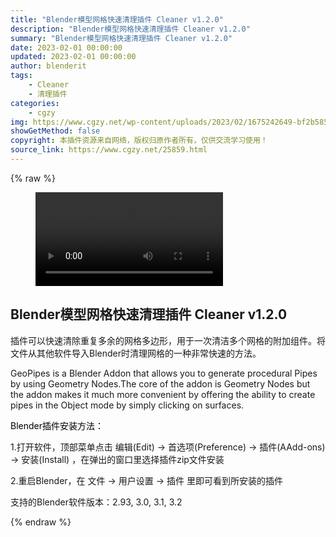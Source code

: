 ```yaml
---
title: "Blender模型网格快速清理插件 Cleaner v1.2.0"
description: "Blender模型网格快速清理插件 Cleaner v1.2.0"
summary: "Blender模型网格快速清理插件 Cleaner v1.2.0"
date: 2023-02-01 00:00:00
updated: 2023-02-01 00:00:00
author: blenderit
tags: 
    - Cleaner
    - 清理插件
categories:
    - cgzy
img: https://www.cgzy.net/wp-content/uploads/2023/02/1675242649-bf2b585aaeb7a04.jpg
showGetMethod: false
copyright: 本插件资源来自网络，版权归原作者所有，仅供交流学习使用！
source_link: https://www.cgzy.net/25859.html
---
```


{% raw %}
<figure class="wp-block-video aligncenter"><video controls src="https://cloud.video.taobao.com/play/u/717183932/p/1/e/6/t/1/396014026488.mp4"></video></figure><div class="wp-block-pandastudio-title"><div class="title_style_01"><h2 id="h2-0">Blender模型网格快速清理插件 Cleaner v1.2.0</h2></div></div><p class="is-style-text-indent-2em">插件可以快速清除重复多余的网格多边形，用于一次清洁多个网格的附加组件。将文件从其他软件导入Blender时清理网格的一种非常快速的方法。</p><p>GeoPipes is a Blender Addon that allows you to generate procedural Pipes by using Geometry Nodes.The core of the addon is Geometry Nodes but the addon makes it much more convenient by offering the ability to create pipes in the Object mode by simply clicking on surfaces.</p><p><mark style="background-color:rgba(0, 0, 0, 0)" class="has-inline-color has-vivid-red-color">Blender插件安装方法：</mark></p><p>1.打开软件，顶部菜单点击 编辑(Edit) → 首选项(Preference) → 插件(AAdd-ons) → 安装(Install) ，在弹出的窗口里选择插件zip文件安装</p><p>2.重启Blender，在 文件 → 用户设置 → 插件 里即可看到所安装的插件</p><div class="wp-block-pandastudio-tips"><div class="tip success "><p>支持的Blender软件版本：2.93, 3.0, 3.1, 3.2</p>
</div></div>
<div style="display: none">cgzy</div>
{% endraw %}